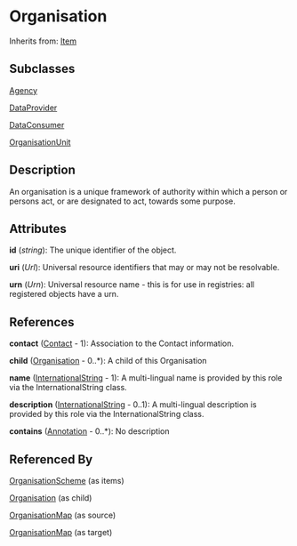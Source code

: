 
# Organisation

Inherits from: [Item](../Base/Item.md)

## Subclasses

[Agency](Agency.md)

[DataProvider](DataProvider.md)

[DataConsumer](DataConsumer.md)

[OrganisationUnit](OrganisationUnit.md)



## Description

An organisation is a unique framework of authority within which a person or persons act, or are designated to act, towards some purpose.


## Attributes

**id** (*string*): The unique identifier of the object.

**uri** (*Url*): Universal resource identifiers that may or may not be resolvable.

**urn** (*Urn*): Universal resource name - this is for use in registries: all registered objects have a urn.



## References

**contact** ([Contact](Contact.md) - 1): Association to the Contact information.

**child** ([Organisation](Organisation.md) - 0..*): A child of this Organisation

**name** ([InternationalString](../Base/InternationalString.md) - 1): A multi-lingual name is provided by this role via the InternationalString class.

**description** ([InternationalString](../Base/InternationalString.md) - 0..1): A multi-lingual description is provided by this role via the InternationalString class.

**contains** ([Annotation](../Base/Annotation.md) - 0..*): No description



## Referenced By

[OrganisationScheme](OrganisationScheme.md) (as items)

[Organisation](Organisation.md) (as child)

[OrganisationMap](../ItemSchemeMaps/OrganisationMap.md) (as source)

[OrganisationMap](../ItemSchemeMaps/OrganisationMap.md) (as target)


